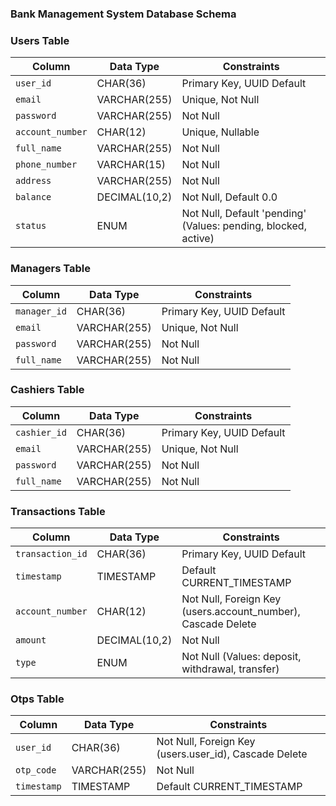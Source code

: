 ### Bank Management System Database Schema

### Users Table

| Column          | Data Type        | Constraints                                    |
|----------------|----------------|-----------------------------------------------|
| `user_id`      | CHAR(36)        | Primary Key, UUID Default                     |
| `email`        | VARCHAR(255)    | Unique, Not Null                             |
| `password`     | VARCHAR(255)    | Not Null                                     |
| `account_number` | CHAR(12)       | Unique, Nullable                             |
| `full_name`    | VARCHAR(255)    | Not Null                                     |
| `phone_number` | VARCHAR(15)     | Not Null                                     |
| `address`      | VARCHAR(255)    | Not Null                                     |
| `balance`      | DECIMAL(10,2)   | Not Null, Default 0.0                        |
| `status`       | ENUM            | Not Null, Default 'pending' (Values: pending, blocked, active) |

### Managers Table

| Column         | Data Type        | Constraints                                    |
|---------------|----------------|-----------------------------------------------|
| `manager_id`  | CHAR(36)        | Primary Key, UUID Default                     |
| `email`       | VARCHAR(255)    | Unique, Not Null                             |
| `password`    | VARCHAR(255)    | Not Null                                     |
| `full_name`   | VARCHAR(255)    | Not Null                                     |

### Cashiers Table

| Column        | Data Type        | Constraints                                    |
|--------------|----------------|-----------------------------------------------|
| `cashier_id` | CHAR(36)        | Primary Key, UUID Default                     |
| `email`      | VARCHAR(255)    | Unique, Not Null                             |
| `password`   | VARCHAR(255)    | Not Null                                     |
| `full_name`  | VARCHAR(255)    | Not Null                                     |

### Transactions Table

| Column          | Data Type        | Constraints                                    |
|----------------|----------------|-----------------------------------------------|
| `transaction_id` | CHAR(36)        | Primary Key, UUID Default                     |
| `timestamp`    | TIMESTAMP       | Default CURRENT_TIMESTAMP                     |
| `account_number` | CHAR(12)       | Not Null, Foreign Key (users.account_number), Cascade Delete |
| `amount`       | DECIMAL(10,2)   | Not Null                                     |
| `type`         | ENUM            | Not Null (Values: deposit, withdrawal, transfer) |

### Otps Table

| Column      | Data Type      | Constraints                                    |
|------------|--------------|-----------------------------------------------|
| `user_id`  | CHAR(36)     | Not Null, Foreign Key (users.user_id), Cascade Delete |
| `otp_code` | VARCHAR(255) | Not Null                                     |
| `timestamp` | TIMESTAMP   | Default CURRENT_TIMESTAMP                     |
